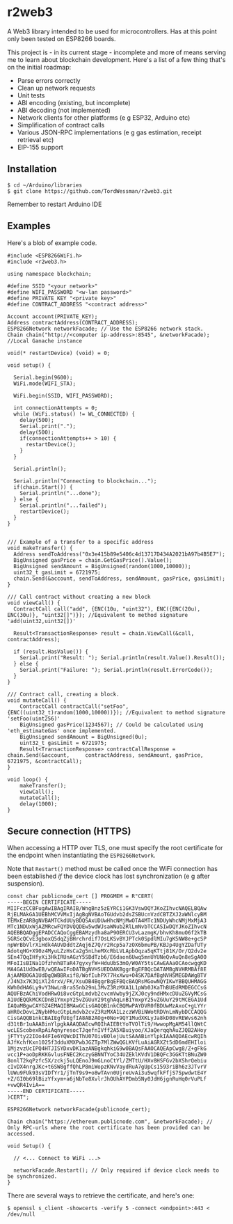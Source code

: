 # r2web3
A Web3 library intended to be used for microcontrollers. Has at this point only been tested on ESP8266 boards.

This project is - in its current stage - incomplete and more of means serving me to learn about blockchain development. Here's a list of a few thing that's on the initial roadmap:
 * Parse errors correctly
 * Clean up network requests
 * Unit tests
 * ABI encoding (existing, but incomplete)
 * ABI decoding (not implemented)
 * Network clients for other platforms (e g ESP32, Arduino etc)
 * Simplification of contract calls
 * Various JSON-RPC implementations (e g gas estimation, receipt retrieval etc)
 * EIP-155 support

## Installation
```
$ cd ~/Arduino/libraries
$ git clone https://github.com/TordWessman/r2web3.git
```
Remember to restart Arduino IDE

## Examples
Here's a blob of example code.

```
#include <ESP8266WiFi.h>
#include <r2web3.h>

using namespace blockchain;

#define SSID "<your network>"
#define WIFI_PASSWORD "<w-lan password>"
#define PRIVATE_KEY "<private key>"
#define CONTRACT_ADDRESS "<contract address>"

Account account(PRIVATE_KEY);
Address contractAddress(CONTRACT_ADDRESS);
ESP8266Network networkFacade; // Use the ESP8266 network stack.
Chain chain("http://<computer ip-address>:8545", &networkFacade); //Local Ganache instance

void(* restartDevice) (void) = 0; 

void setup() {

  Serial.begin(9600);
  WiFi.mode(WIFI_STA);

  WiFi.begin(SSID, WIFI_PASSWORD);

  int connectionAttempts = 0;
  while (WiFi.status() != WL_CONNECTED) {
    delay(500);
    Serial.print(".");
    delay(500);
    if(connectionAttempts++ > 10) {
      restartDevice();
    }
  }
  
  Serial.println();

  Serial.println("Connecting to blockchain...");
  if(chain.Start()) {
    Serial.println("...done");
  } else {
    Serial.println("...failed");
    restartDevice();
  }
}


/// Example of a transfer to a specific address
void makeTransfer() {
  Address sendToAddress("0x3e415b89e5406c4d13717D434A2021bA97b4B5E7");
  BigUnsigned gasPrice = chain.GetGasPrice().Value();
  BigUnsigned sendAmount = BigUnsigned(random(1000,10000));
  uint32_t gasLimit = 6721975;
  chain.Send(&account, sendToAddress, sendAmount, gasPrice, gasLimit);
}

/// Call contract without creating a new block
void viewCall() {
  ContractCall call("add", {ENC(10u, "uint32"), ENC({ENC(20u), ENC(30u)}, "uint32[]")}); //Equivalent to method signature 'add(uint32,uint32[])'
  
  Result<TransactionResponse> result = chain.ViewCall(&call, contractAddress);
  
  if (result.HasValue()) {
    Serial.print("Result: "); Serial.println(result.Value().Result());
  } else {
    Serial.print("Failure: "); Serial.println(result.ErrorCode());
  }
}

/// Contract call, creating a block.
void mutateCall() {
    ContractCall contractCall("setFoo", {ENC((uint32_t)random(1000,10000))}); //Equivalent to method signature 'setFoo(uint256)'
    BigUnsigned gasPrice(1234567); // Could be calculated using 'eth_estimateGas' once implemented.
    BigUnsigned sendAmount = BigUnsigned(0u);
    uint32_t gasLimit = 6721975;
    Result<TransactionResponse> contractCallResponse = chain.Send(&account,     contractAddress, sendAmount, gasPrice, 6721975, &contractCall);
}

void loop() {
    makeTransfer();
    viewCall();
    mutateCall();
    delay(1000);
}
```

## Secure connection (HTTPS)
When accessing a HTTP over TLS, one must specify the root certificate for the endpoint when instantiating the `ESP8266Network`.

Note that `Restart()` method must be called once the WiFi connection has been established _if_ the device clock has lost synchronization (e g after suspension).

```
const char publicnode_cert [] PROGMEM = R"CERT(
-----BEGIN CERTIFICATE-----
MIIFczCCBFugAwIBAgIRAIB/WngBnz5zEYRCi1GK3VswDQYJKoZIhvcNAQELBQAw
RjELMAkGA1UEBhMCVVMxIjAgBgNVBAoTGUdvb2dsZSBUcnVzdCBTZXJ2aWNlcyBM
TEMxEzARBgNVBAMTCkdUUyBDQSAxUDUwHhcNMjMwOTA4MTc1NDUyWhcNMjMxMjA3
MTc1NDUxWjAZMRcwFQYDVQQDEw5wdWJsaWNub2RlLmNvbTCCASIwDQYJKoZIhvcN
AQEBBQADggEPADCCAQoCggEBAMzydha8aP9OERCU3vLazmgK/bhvKh8muO6f2kTB
5GRScQCvE3gboxQ5dqZjBHrchrdif7OsLKSvBYJPTck0SpdlMIu7gK5NW8e+gcSP
npWrBbVlrXiHdk4AUVDddtZAqj6Z7Q/r2Rcp5a7zOX6bmuPB/KBJp4UgYZDafUTy
AdotqHG+X90z4MyuLZzHsCa2g5nLheMXcRbLVLApbOqza5qKTtj81K/Or/Q2dv2e
SEn47QqIHfyXi3HkIRUnAGzY5SBdTzb6/E6daon6Uwq5mnUYUNeQvAuQn8eSgA0O
MFoIIsBINa1OfzhnhBTaR47gyxyfW+HduUbS3mO/W0AY5tsCAwEAAaOCAocwggKD
MA4GA1UdDwEB/wQEAwIFoDATBgNVHSUEDDAKBggrBgEFBQcDATAMBgNVHRMBAf8E
AjAAMB0GA1UdDgQWBBRxif8/WofIuhPX77HxXwu+O4SK7DAfBgNVHSMEGDAWgBTV
/J4N3x7K3QiXl24rxV/FK/XsuDB4BggrBgEFBQcBAQRsMGowNQYIKwYBBQUHMAGG
KWh0dHA6Ly9vY3NwLnBraS5nb29nL3MvZ3RzMXA1L1pWb0JKaThBUEdRMDEGCCsG
AQUFBzAChiVodHRwOi8vcGtpLmdvb2cvcmVwby9jZXJ0cy9ndHMxcDUuZGVyMCsG
A1UdEQQkMCKCDnB1YmxpY25vZGUuY29tghAqLnB1YmxpY25vZGUuY29tMCEGA1Ud
IAQaMBgwCAYGZ4EMAQIBMAwGCisGAQQB1nkCBQMwPAYDVR0fBDUwMzAxoC+gLYYr
aHR0cDovL2NybHMucGtpLmdvb2cvZ3RzMXA1LzczWVBiNWotRDVnLmNybDCCAQQG
CisGAQQB1nkCBAIEgfUEgfIA8AB2AOg+0No+9QY1MudXKLyJa8kD08vREWvs62nh
d31tBr1uAAABinYlpgkAAAQDAEcwRQIhAIEBtYoTVOlTi9/HwwopMgAM54llQWtC
wcLEScobexRpAiAqnyresocTJqefnIVff2A5XBuiyoo/XJaQerqqhAuZJQB2AHoy
jFTYty22IOo44FIe6YQWcDIThU070ivBOlejUutSAAABinYlpkIAAAQDAEcwRQIh
AJfKchfKxn1025f3dduXMXPwbJGZTp7MlZWwQGLKVfLuAiAGRXZt5dD6mdEHIloi
1MjzvzUcIPQ4HTJISYDxvDK1azANBgkqhkiG9w0BAQsFAAOCAQEApCwg8/Z+gFkG
vcc1P+aoDpRKKGvlusFNEC2KczyGBNNTYoC34UZEklKVdV1DBQFc3GGKTtBNuZW0
8onlT2kqPzfc5X/zckj5uLQEnoJ9mGLnoCtYl/ZMTtU/HXv8HSFGv2bXShrQebiu
cIvDX4nrgJKc+t6SW8gffQhLP8miWopzKNvVaydRuA7gUpCs1593riBh6z3JTvrV
lUWu9FUk93sVIDfYr1/jTnT9s9+o8wTAvn0UjreUvAi3u5wqfkFfjS7SpwdwtE4Y
+Z/GI0b69lBizYfxym+a6jNbTe8XvlrJhOUhAYPDmb5Ny0JdH6jgnRuHq0rVuPLf
+vwQR4IviA==
-----END CERTIFICATE-----
)CERT";

ESP8266Network networkFacade(publicnode_cert);

Chain chain("https://ethereum.publicnode.com", &networkFacade); // Only RPC-urls where the root certificate has been provided can be accessed.

void Setup() {

  // <... Connect to WiFi ...>

  networkFacade.Restart(); // Only required if device clock needs to be synchronized.
} 
``` 
There are several ways to retrieve the certificate, and here's one:
```
$ openssl s_client -showcerts -verify 5 -connect <endpoint>:443 < /dev/null
```